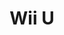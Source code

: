 ---
title: 'Wii U'
slug: wii-u
company: nintendo
logo: '<path d="M23.5624309,44.6777901 C24.1286188,42.5061878 24.658011,40.4598895 25.1960221,38.4033149 C27.6832044,28.9332597 30.1246409,19.4532597 32.7192265,10.0100552 C32.9887293,9.01325967 33.3112707,8.03535912 33.778674,7.11016575 C34.9637569,4.74928177 36.8121547,3.29469613 39.4693923,2.97248619 C41.9028729,2.6761326 44.1918232,3.01723757 46.0849724,4.74033149 C47.4142541,5.94298343 48.1683978,7.50497238 48.6527072,9.19325967 C50.5292818,15.8539227 52.2523757,22.5503867 54.0122652,29.238895 C55.340221,34.3014365 56.6516022,39.3643094 57.9706077,44.418232 C57.979558,44.4450829 57.9974586,44.4719337 58.0153591,44.5077348 C58.2046409,44.4898343 58.1416575,44.319779 58.1685083,44.2203315 C60.3225414,35.7908287 62.4682873,27.3712707 64.6223204,18.9420994 C65.9154696,13.8881768 67.2079558,8.83425414 68.4822099,3.78033149 C68.581989,3.39447514 68.7251934,3.2678453 69.1379006,3.2678453 C72.9981215,3.28574586 76.858011,3.27679558 80.7271823,3.27679558 C81.3646409,3.27679558 81.3556906,3.27679558 81.1846409,3.90563536 C78.9314917,12.0119337 76.6879558,20.1268508 74.4165746,28.2328177 C72.1544751,36.3033149 69.9546961,44.4003315 67.5222099,52.4247514 C66.7054144,55.1091713 65.2422099,57.3623204 62.7460773,58.7900552 C59.3625414,60.72 54.0480663,60.3162431 51.2830939,55.7645304 C50.2952486,54.1398895 49.7482873,52.3531492 49.2367956,50.5495028 C46.399558,40.5314917 43.6796685,30.4773481 40.9508287,20.4232044 C40.9236464,20.3148066 40.8878453,20.2163536 40.8430939,20.0820994 C40.6541436,20.3695028 40.6272928,20.6651934 40.5467403,20.9436464 C38.0247514,30.2257459 35.5107182,39.5075138 32.898232,48.7717127 C32.3512707,50.7106077 31.9113812,52.6766851 31.0319337,54.5081768 C30.1067403,56.4291713 28.841105,58.0269613 26.8932597,59.0148066 C23.5266298,60.7110497 19.1373481,59.8226519 16.6412155,57.0033149 C15.1153591,55.280221 14.3075138,53.2246409 13.6796685,51.0609945 C10.0614365,38.5833149 6.60530387,26.060221 3.12232044,13.5377901 C2.20707182,10.2709392 1.30044199,6.98486188 0.375248619,3.70872928 C0.267845304,3.33149171 0.34839779,3.2678453 0.716685083,3.2678453 C4.65712707,3.27679558 8.59889503,3.27679558 12.5396685,3.2678453 C12.9165746,3.2678453 13.0329282,3.40342541 13.1224309,3.74453039 C15.9228729,14.758674 18.7335912,25.7734807 21.5429834,36.7876243 C22.1718232,39.2559116 22.799337,41.7162431 23.4281768,44.1845304 C23.4550276,44.3108287 23.4908287,44.4271823 23.5624309,44.6777901 Z M169.732044,44.9028729 C163.295138,44.9028729 156.850608,44.9028729 150.414033,44.9028729 C149.022099,44.9028729 147.64011,44.7324862 146.29326,44.3287293 C142.496685,43.2066298 140.395691,40.5851934 139.668398,36.7697238 C139.471492,35.7192265 139.381989,34.6607735 139.381989,33.601326 C139.381989,25.0823204 139.381989,16.5633149 139.381989,8.04430939 C139.381989,6.32917127 139.677348,4.67767956 140.629392,3.21414365 C141.97558,1.14994475 143.986077,0.234696133 146.365856,0.0815469613 C148.816243,-0.0798895028 151.27558,0.0546961326 153.72663,0.0188950276 C154.103867,0.00994475138 154.068066,0.225745856 154.068066,0.467403315 C154.068066,3.39447514 154.058122,6.31127072 154.068066,9.23801105 C154.085967,13.6630939 153.950718,18.0895028 154.130718,22.5056354 C154.264972,25.9886188 155.243867,29.2196685 157.577901,31.921989 C159.372597,34.0050829 161.661878,35.2796685 164.310166,35.9439779 C167.631713,36.7697238 170.970497,36.7965746 174.283425,35.9439779 C179.615801,34.561326 182.78453,31.0783425 184.032265,25.7645304 C184.409171,24.1571271 184.534475,22.5235359 184.534475,20.8809945 C184.525525,14.1119337 184.534475,7.3438674 184.525525,0.57480663 C184.525525,0.117348066 184.651823,0.00994475138 185.091713,0.0188950276 C187.416464,0.0636464088 189.750497,-0.0616574586 192.07558,0.0815469613 C196.446961,0.342099448 199.184751,3.22309392 199.211602,7.61337017 C199.238453,12.9729282 199.220552,18.3401105 199.220552,23.699337 C199.220552,27.1733702 199.229503,30.638453 199.211602,34.1124862 C199.202652,35.6655249 198.969945,37.200663 198.430608,38.6638674 C197.236906,41.9579006 194.82232,43.8162431 191.473591,44.5524862 C190.360442,44.8044199 189.220442,44.9118232 188.08011,44.9118232 C181.958785,44.9028729 175.845414,44.9028729 169.732044,44.9028729 Z M87.7737017,39.9026519 C87.7737017,33.601326 87.7826519,27.3086188 87.7647514,21.0062983 C87.7647514,20.5574586 87.881105,20.441105 88.3306077,20.441105 C91.9839779,20.4590055 95.6469613,20.4590055 99.3,20.441105 C99.721989,20.441105 99.8114917,20.5664088 99.8114917,20.9704972 C99.8025414,33.6281768 99.8025414,46.2944751 99.8114917,58.9511602 C99.8114917,59.3638674 99.7040884,59.4725967 99.2910497,59.4725967 C95.619116,59.4546961 91.9481768,59.4546961 88.2759116,59.4725967 C87.8542541,59.4725967 87.7647514,59.3459669 87.7647514,58.9422099 C87.7737017,52.5961326 87.7737017,46.2497238 87.7737017,39.9026519 Z M112.253039,39.9026519 C112.253039,33.601326 112.261989,27.3086188 112.244088,21.0062983 C112.244088,20.5485083 112.361436,20.441105 112.810276,20.441105 C116.454365,20.4590055 120.090497,20.4590055 123.734917,20.441105 C124.138674,20.441105 124.291823,20.5037569 124.291823,20.961547 C124.273923,33.6192265 124.282873,46.2855249 124.291823,58.9422099 C124.291823,59.3549171 124.183425,59.4636464 123.770718,59.4636464 C120.099448,59.4457459 116.427514,59.4457459 112.756575,59.4636464 C112.325635,59.4636464 112.244088,59.3370166 112.244088,58.9332597 C112.261989,52.5961326 112.253039,46.2497238 112.253039,39.9026519 Z M177.164751,11.1053039 C177.164751,14.6333702 177.236354,18.1700552 177.137901,21.6977901 C177.074917,24.121326 176.20442,26.2849724 174.363978,27.9543646 C170.880994,31.1141436 164.229613,30.4952486 162.074586,24.7766851 C161.635028,23.6098343 161.410939,22.398232 161.400994,21.1594475 C161.392044,14.2471823 161.392044,7.3438674 161.383094,0.43160221 C161.383094,0.10839779 161.473591,0.00994475138 161.796133,0.00994475138 C166.778453,0.0188950276 171.769392,0.0188950276 176.751713,0.00994475138 C177.110718,0.00994475138 177.191602,0.117348066 177.191602,0.458453039 C177.182652,4.0040884 177.182652,7.54972376 177.182652,11.1053039 C177.191602,11.1053039 177.173702,11.1053039 177.164751,11.1053039 Z M86.5796685,6.9759116 C86.5886188,3.33149171 89.5156906,0.270497238 92.9897238,0.0546961326 C95.5564641,-0.0977900552 97.7559116,0.656353591 99.3895028,2.6761326 C102.010939,5.90718232 101.049945,10.6468508 97.4148066,12.6583425 C93.8512707,14.6333702 89.5156906,13.5377901 87.4952486,10.1532597 C86.8763536,9.13060773 86.6065193,8.00850829 86.5796685,6.9759116 Z M125.377127,6.77767956 C125.368177,10.0279558 123.151823,12.6672928 119.829945,13.4572376 C116.427514,14.2650829 112.872928,12.4962431 111.589392,9.33646409 C109.946188,5.31546961 112.504972,0.997790055 116.643315,0.197900552 C119.641989,-0.38519337 122.208729,0.494254144 124.111823,2.96353591 C124.98232,4.10353591 125.332376,5.44077348 125.377127,6.77767956 Z" />'
disc: true
cartridge: false
color: blue-800
order: 9
---